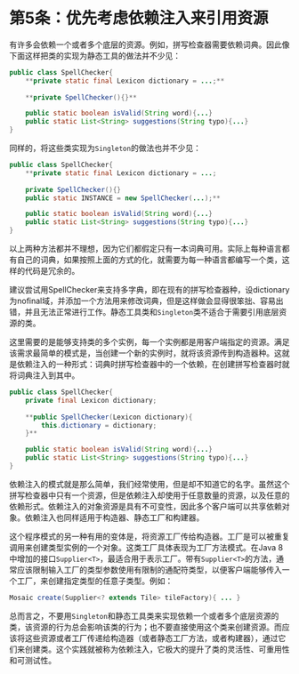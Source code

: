 # 第5条：优先考虑依赖注入来引用资源

有许多会依赖一个或者多个底层的资源。例如，拼写检查器需要依赖词典。因此像下面这样把类的实现为静态工具的做法并不少见：

```java
public class SpellChecker{
	**private static final Lexicon dictionary = ...;**
	
	**private SpellChecker(){}**

	public static boolean isValid(String word){...}
	public static List<String> suggestions(String typo){...}
}
```

同样的，将这些类实现为`Singleton`的做法也并不少见：

```java
public class SpellChecker{
	**private static final Lexicon dictionary = ...;
	
	private SpellChecker(){}
	public static INSTANCE = new SpellChecker(...);**

	public static boolean isValid(String word){...}
	public static List<String> suggestions(String typo){...}
}
```

以上两种方法都并不理想，因为它们都假定只有一本词典可用。实际上每种语言都有自己的词典，如果按照上面的方式的化，就需要为每一种语言都编写一个类，这样的代码是冗余的。

建议尝试用SpellChecker来支持多字典，即在现有的拼写检查器种，设dictionary 为nofinal域，并添加一个方法用来修改词典，但是这样做会显得很笨拙、容易出错，并且无法正常进行工作。静态工具类和`Singleton`类不适合于需要引用底层资源的类。

这里需要的是能够支持类的多个实例，每一个实例都是用客户端指定的资源。满足该需求最简单的模式是，当创建一个新的实例时，就将该资源传到构造器种。这就是依赖注入的一种形式：词典时拼写检查器中的一个依赖，在创建拼写检查器时就将词典注入到其中。

```java
public class SpellChecker{
	private final Lexicon dictionary;
	
	**public SpellChecker(Lexicon dictionary){
		this.dictionary = dictionary;
	}**

	public static boolean isValid(String word){...}
	public static List<String> suggestions(String typo){...}
}
```

依赖注入的模式就是那么简单，我们经常使用，但是却不知道它的名字。虽然这个拼写检查器中只有一个资源，但是依赖注入却使用于任意数量的资源，以及任意的依赖形式。依赖注入的对象资源是具有不可变性，因此多个客户端可以共享依赖对象。依赖注入也同样适用于构造器、静态工厂和构建器。

这个程序模式的另一种有用的变体是，将资源工厂传给构造器。工厂是可以被重复调用来创建类型实例的一个对象。这类工厂具体表现为工厂方法模式。在Java 8中增加的接口`Supplier<T>`，最适合用于表示工厂。带有`Supplier<T>`的方法，通常应该限制输入工厂的类型参数使用有限制的通配符类型，以便客户端能够传入一个工厂，来创建指定类型的任意子类型。例如：

```java
Mosaic create(Supplier<? extends Tile> tileFactory){ ... }
```

总而言之，不要用`Singleton`和静态工具类来实现依赖一个或者多个底层资源的类，该资源的行为总会影响该类的行为；也不要直接使用这个类来创建资源。而应该将这些资源或者工厂传递给构造器（或者静态工厂方法，或者构建器），通过它们来创建类。这个实践就被称为依赖注入，它极大的提升了类的灵活性、可重用性和可测试性。